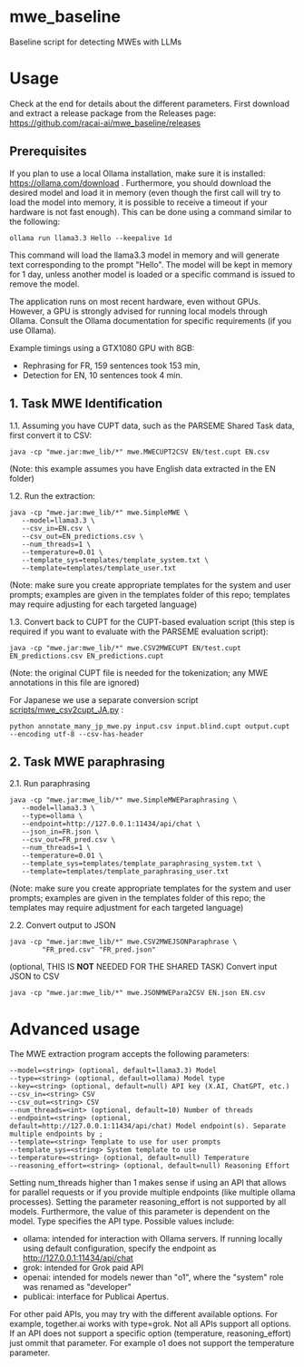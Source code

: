 # mwe_baseline
Baseline script for detecting MWEs with LLMs

# Usage

Check at the end for details about the different parameters.
First download and extract a release package from the Releases page: https://github.com/racai-ai/mwe_baseline/releases

## Prerequisites

If you plan to use a local Ollama installation, make sure it is installed: https://ollama.com/download .
Furthermore, you should download the desired model and load it in memory (even though the first call will try to load the model into memory, it is possible to receive a timeout if your hardware is not fast enough). This can be done using a command similar to the following:
```
ollama run llama3.3 Hello --keepalive 1d
```
This command will load the llama3.3 model in memory and will generate text corresponding to the prompt "Hello". The model will be kept in memory for 1 day, unless another model is loaded or a specific command is issued to remove the model.

The application runs on most recent hardware, even without GPUs. However, a GPU is strongly advised for running local models through Ollama. Consult the Ollama documentation for specific requirements (if you use Ollama).

Example timings using a GTX1080 GPU with 8GB: 
- Rephrasing for FR, 159 sentences took 153 min,
- Detection for EN, 10 sentences took 4 min.


## 1. Task MWE Identification

1.1. Assuming you have CUPT data, such as the PARSEME Shared Task data, first convert it to CSV:
```
java -cp "mwe.jar:mwe_lib/*" mwe.MWECUPT2CSV EN/test.cupt EN.csv
```
(Note: this example assumes you have English data extracted in the EN folder)

1.2. Run the extraction:
```
java -cp "mwe.jar:mwe_lib/*" mwe.SimpleMWE \
   --model=llama3.3 \
   --csv_in=EN.csv \
   --csv_out=EN_predictions.csv \
   --num_threads=1 \
   --temperature=0.01 \
   --template_sys=templates/template_system.txt \
   --template=templates/template_user.txt
```
(Note: make sure you create appropriate templates for the system and user prompts; examples are given in the templates folder of this repo; templates may require adjusting for each targeted language)

1.3. Convert back to CUPT for the CUPT-based evaluation script (this step is required if you want to evaluate with the PARSEME evaluation script):
```
java -cp "mwe.jar:mwe_lib/*" mwe.CSV2MWECUPT EN/test.cupt EN_predictions.csv EN_predictions.cupt
```
(Note: the original CUPT file is needed for the tokenization; any MWE annotations in this file are ignored)

For Japanese we use a separate conversion script [scripts/mwe_csv2cupt_JA.py](scripts/mwe_csv2cupt_JA.py) :
```
python annotate_many_jp_mwe.py input.csv input.blind.cupt output.cupt --encoding utf-8 --csv-has-header
```

## 2. Task MWE paraphrasing

2.1. Run paraphrasing
```
java -cp "mwe.jar:mwe_lib/*" mwe.SimpleMWEParaphrasing \
   --model=llama3.3 \
   --type=ollama \
   --endpoint=http://127.0.0.1:11434/api/chat \
   --json_in=FR.json \
   --csv_out=FR_pred.csv \
   --num_threads=1 \
   --temperature=0.01 \
   --template_sys=templates/template_paraphrasing_system.txt \
   --template=templates/template_paraphrasing_user.txt
```
(Note: make sure you create appropriate templates for the system and user prompts; examples are given in the templates folder of this repo; the templates may require adjustment for each targeted language)


2.2. Convert output to JSON
```
java -cp "mwe.jar:mwe_lib/*" mwe.CSV2MWEJSONParaphrase \
        "FR_pred.csv" "FR_pred.json"
```

(optional, THIS IS **NOT** NEEDED FOR THE SHARED TASK) Convert input JSON to CSV
```
java -cp "mwe.jar:mwe_lib/*" mwe.JSONMWEPara2CSV EN.json EN.csv
```


# Advanced usage

The MWE extraction program accepts the following parameters:
```
--model=<string> (optional, default=llama3.3) Model
--type=<string> (optional, default=ollama) Model type
--key=<string> (optional, default=null) API key (X.AI, ChatGPT, etc.)
--csv_in=<string> CSV
--csv_out=<string> CSV
--num_threads=<int> (optional, default=10) Number of threads
--endpoint=<string> (optional, default=http://127.0.0.1:11434/api/chat) Model endpoint(s). Separate multiple endpoints by ;
--template=<string> Template to use for user prompts
--template_sys=<string> System template to use
--temperature=<string> (optional, default=null) Temperature
--reasoning_effort=<string> (optional, default=null) Reasoning Effort
```

Setting num_threads higher than 1 makes sense if using an API that allows for parallel requests or if you provide multiple endpoints (like multiple ollama processes). Setting the parameter reasoning_effort is not supported by all models. Furthermore, the value of this parameter is dependent on the model.
Type specifies the API type. Possible values include: 
- ollama: intended for interaction with Ollama servers. If running locally using default configuration, specify the endpoint as http://127.0.0.1:11434/api/chat
- grok: intended for Grok paid API
- openai: intended for models newer than "o1", where the "system" role was renamed as "developer"
- publicai: interface for Publicai Apertus.

For other paid APIs, you may try with the different available options. For example, together.ai works with type=grok. 
Not all APIs support all options. If an API does not support a specific option (temperature, reasoning_effort) just ommit that parameter. For example o1 does not support the temperature parameter.


